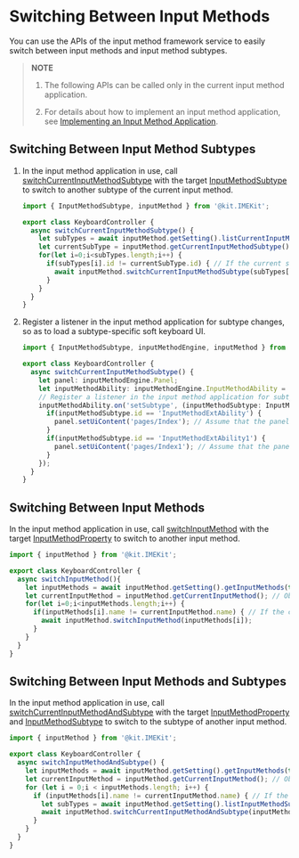 # Switching Between Input Methods

You can use the APIs of the input method framework service to easily switch between input methods and input method subtypes.

> **NOTE**
>
> 1. The following APIs can be called only in the current input method application.
>
> 2. For details about how to implement an input method application, see [Implementing an Input Method Application](./inputmethod-application-guide.md).

## Switching Between Input Method Subtypes

1. In the input method application in use, call [switchCurrentInputMethodSubtype](../reference/apis-ime-kit/js-apis-inputmethod.md#inputmethodswitchcurrentinputmethodsubtype9) with the target [InputMethodSubtype](../reference/apis-ime-kit/js-apis-inputmethod-subtype.md#inputmethodsubtype) to switch to another subtype of the current input method.

   ```ts
   import { InputMethodSubtype, inputMethod } from '@kit.IMEKit';
   
   export class KeyboardController {
     async switchCurrentInputMethodSubtype() {
       let subTypes = await inputMethod.getSetting().listCurrentInputMethodSubtype(); // Obtain all subtypes of the current input method.
       let currentSubType = inputMethod.getCurrentInputMethodSubtype(); // Obtain the current subtype of the current input method.
       for(let i=0;i<subTypes.length;i++) {
         if(subTypes[i].id != currentSubType.id) { // If the current subtype is not the specified one, switch to the specified one. You can enter a fixed subtype as required.
           await inputMethod.switchCurrentInputMethodSubtype(subTypes[i]);
         }
       }
     }
   }
   ```

2. Register a listener in the input method application for subtype changes, so as to load a subtype-specific soft keyboard UI.

   ```ts
   import { InputMethodSubtype, inputMethodEngine, inputMethod } from '@kit.IMEKit';

   export class KeyboardController {
     async switchCurrentInputMethodSubtype() {
       let panel: inputMethodEngine.Panel;
       let inputMethodAbility: inputMethodEngine.InputMethodAbility = inputMethodEngine.getInputMethodAbility();
       // Register a listener in the input method application for subtype changes.
       inputMethodAbility.on('setSubtype', (inputMethodSubtype: InputMethodSubtype) => {
         if(inputMethodSubtype.id == 'InputMethodExtAbility') {
           panel.setUiContent('pages/Index'); // Assume that the panel has been created in the onCreate process in the input method application.
         }
         if(inputMethodSubtype.id == 'InputMethodExtAbility1') {
           panel.setUiContent('pages/Index1'); // Assume that the panel has been created in the onCreate process in the input method application.
         }
       });
     }
   }


   ```

## Switching Between Input Methods

In the input method application in use, call [switchInputMethod](../reference/apis-ime-kit/js-apis-inputmethod.md#inputmethodswitchinputmethod9) with the target [InputMethodProperty](../reference/apis-ime-kit/js-apis-inputmethod.md#inputmethodproperty8) to switch to another input method.

```ts
import { inputMethod } from '@kit.IMEKit';

export class KeyboardController {
  async switchInputMethod(){
    let inputMethods = await inputMethod.getSetting().getInputMethods(true); // Obtain the list of enabled input methods.
    let currentInputMethod = inputMethod.getCurrentInputMethod(); // Obtain the current input method.
    for(let i=0;i<inputMethods.length;i++) {
      if(inputMethods[i].name != currentInputMethod.name) { // If the current input method is not the specified one, switch to the specified one. You can enter a fixed input method as required.
        await inputMethod.switchInputMethod(inputMethods[i]);
      }
    }
  }
}
```

## Switching Between Input Methods and Subtypes

In the input method application in use, call [switchCurrentInputMethodAndSubtype](../reference/apis-ime-kit/js-apis-inputmethod.md#inputmethodswitchcurrentinputmethodandsubtype9) with the target [InputMethodProperty](../reference/apis-ime-kit/js-apis-inputmethod.md#inputmethodproperty8) and [InputMethodSubtype](../reference/apis-ime-kit/js-apis-inputmethod-subtype.md#inputmethodsubtype) to switch to the subtype of another input method.

```ts
import { inputMethod } from '@kit.IMEKit';

export class KeyboardController {
  async switchInputMethodAndSubtype() {
    let inputMethods = await inputMethod.getSetting().getInputMethods(true); // Obtain the list of enabled input methods.
    let currentInputMethod = inputMethod.getCurrentInputMethod(); // Obtain the current input method.
    for (let i = 0;i < inputMethods.length; i++) {
      if (inputMethods[i].name != currentInputMethod.name) { // If the current input method is not the specified one, switch to the specified one. You can enter a fixed input method as required.
        let subTypes = await inputMethod.getSetting().listInputMethodSubtype(inputMethods[i]); // Obtain the subtypes of the target input method.
        await inputMethod.switchCurrentInputMethodAndSubtype(inputMethods[i], subTypes[0]); // This example switches to the first obtained subtype.
      }
    }
  }
}
```
